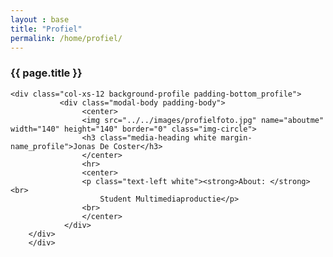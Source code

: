 ```yaml
---
layout : base
title: "Profiel"
permalink: /home/profiel/
---
```



<div class="container">
<div class="row">
<div class="col-xs-12 block_top wrapper_3">
        <h3 class="text-center white padding-block">{{ page.title }}</h3>
</div>
</div>


<section>
    <div class="row">
    
    <div class="col-xs-12 background-profile padding-bottom_profile">
               <div class="modal-body padding-body">
                    <center>
                    <img src="../../images/profielfoto.jpg" name="aboutme" width="140" height="140" border="0" class="img-circle">
                    <h3 class="media-heading white margin-name_profile">Jonas De Coster</h3>
                    </center>
                    <hr>
                    <center>
                    <p class="text-left white"><strong>About: </strong><br>
                        Student Multimediaproductie</p>
                    <br>
                    </center>
                </div>
        </div>
        </div>
</section>


<section>
        <div class="row background-profile">
                <section class="sidebar">
                        <div class="loader"></div>
                </section> 
        </div>
</section>

<section>
    <div class="row">
    <div class="col-xs-12 block_bottom wrapper_2">
    </div>
    </div>
</section>
</div>
